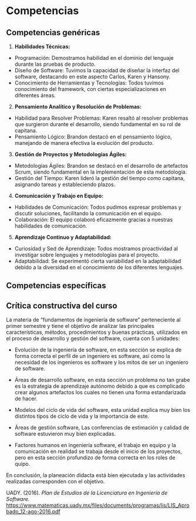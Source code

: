 <h1 id="competencias">Competencias</h1>

## Competencias genéricas

1.  **Habilidades Técnicas:**

-   Programación: Demostramos habilidad en el dominio del lenguaje durante las pruebas de producto.
-   Diseño de Software: Tuvimos la capacidad de diseñar la interfaz del software, destacando en este aspecto Carlos, Karen y Hansony.
-   Conocimiento de Herramientas y Tecnologías: Todos tuvimos conocimiento del framework, con ciertas especializaciones en diferentes áreas.

2.  **Pensamiento Analítico y Resolución de Problemas:**

-   Habilidad para Resolver Problemas: Karen resaltó al resolver problemas que surgieron durante el desarrollo, siendo fundamental en su rol de capitana.
-   Pensamiento Lógico: Brandon destacó en el pensamiento lógico, manejando de manera efectiva la evolución del producto.

3.  **Gestión de Proyectos y Metodologías Ágiles:**

-   Metodologías Ágiles: Brandon se destacó en el desarrollo de artefactos Scrum, siendo fundamental en la implementación de esta metodología.
-   Gestión del Tiempo: Karen lideró la gestión del tiempo como capitana, asignando tareas y estableciendo plazos.

4.  **Comunicación y Trabajo en Equipo:**

-   Habilidades de Comunicación: Todos pudimos expresar problemas y discutir soluciones, facilitando la comunicación en el equipo.
-   Colaboración: El equipo colaboró eficazmente gracias a nuestras habilidades de comunicación.

5.  **Aprendizaje Continuo y Adaptabilidad:**

-   Curiosidad y Sed de Aprendizaje: Todos mostramos proactividad al investigar sobre lenguajes y metodologías para el proyecto.
-   Adaptabilidad: Se experimentó cierta variabilidad en la adaptabilidad debido a la diversidad en el conocimiento de los diferentes lenguajes.

## Competencias específicas



## Crítica constructiva del curso
La materia de “fundamentos de ingeniería de software” perteneciente al primer semestre y tiene el objetivo de analizar las principales características, métodos, procedimientos y buenas prácticas, utilizados en el proceso de desarrollo y gestión del software, cuenta con 5 unidades: 

- Evolución de la ingeniería de software, en esta sección se explica de forma correcta el perfil de un ingeniero es software, así como la necesidad de los ingenieros es software y los mitos de ser un ingeniero de software. 

- Áreas de desarrollo software, en esta sección un problema no tan grabe es la estrategia de aprendizaje autónomo debido a que es complicado crear algunos artefactos los cuales no tienen una forma estandarizada de hacer. 

- Modelos del ciclo de vida del software, esta unidad explica muy bien los distintos tipos de ciclo de vida y la importancia de este. 

- Áreas de gestión software, Las conferencias de estimación y calidad de software estuvieron muy bien explicadas. 

- Factores humanos en ingeniería software, el trabajo en equipo y la comunicación en realidad se trabaja desde el inicio de los proyectos, pero en esta sección profundizo de forma correcta en los roles de quipo. 

En conclusión, la planeación didacta está bien ejecutada y las actividades realizadas corresponden con el objetivo. 





UADY. (2016). *Plan de Estudios de la Licenciatura en Ingeniería de Software.* https://www.matematicas.uady.mx/files/documents/programas/lis/LIS_Aprobado_12-ago-2016.pdf
<!--stackedit_data:
eyJoaXN0b3J5IjpbLTEwMTQ0NTQzNTUsMjAzMDY4OTc5NCw2MT
A1MDA0MywtMTI4MTAxOTAxOCw1NDY3MzcwMjksOTcyNzQ4NDgz
LDk3Mjc0ODQ4Myw5NzI3NDg0ODMsMTIwNjU2MjE3LDE2OTQyNT
g0NDcsMjA0NTI3MDkwN119
-->
